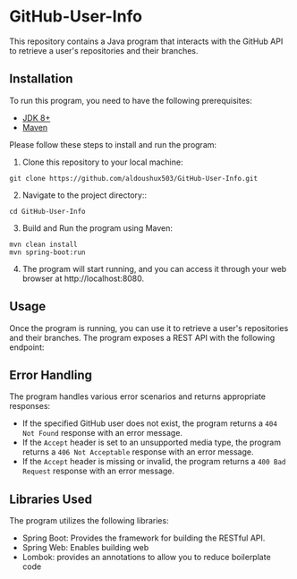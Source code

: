 # GitHub-User-Info

This repository contains a Java program that interacts with the GitHub API to retrieve a user's repositories and their branches.

## Installation

To run this program, you need to have the following prerequisites:

- [JDK 8+](https://www.oracle.com/java/technologies/downloads/)
- [Maven](https://maven.apache.org/)

Please follow these steps to install and run the program:

1. Clone this repository to your local machine:
```shell
git clone https://github.com/aldoushux503/GitHub-User-Info.git
```

2. Navigate to the project directory::
```shell
cd GitHub-User-Info
```

3. Build and Run the program using Maven:
```shell
mvn clean install
mvn spring-boot:run
```

4. The program will start running, and you can access it through your web browser at http://localhost:8080.

## Usage 
Once the program is running, you can use it to retrieve a user's repositories and their branches. The program exposes a REST API with the following endpoint:


## Error Handling

The program handles various error scenarios and returns appropriate responses:
- If the specified GitHub user does not exist, the program returns a `404 Not Found` response with an error message.
- If the `Accept` header is set to an unsupported media type, the program returns a `406 Not Acceptable` response with an error message.
- If the `Accept` header is missing or invalid, the program returns a `400 Bad Request` response with an error message.

## Libraries Used
The program utilizes the following libraries:
- Spring Boot: Provides the framework for building the RESTful API.
- Spring Web: Enables building web
- Lombok: provides an annotations to allow you to reduce boilerplate code
